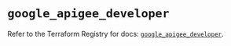 # `google_apigee_developer`

Refer to the Terraform Registry for docs: [`google_apigee_developer`](https://registry.terraform.io/providers/hashicorp/google/6.46.0/docs/resources/apigee_developer).
